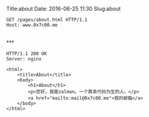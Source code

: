 Title:about
Date: 2016-06-25 11:30
Slug:about

	GET /pages/about.html HTTP/1.1
	Host: www.0x7c00.me

<br/>
***   
<br/>

	HTTP/1.1 200 OK
	Server: nginx
	
	<html>
		<title>About</title>
		<body>
			<h1>About</h1>
			<p>您好，我是zalman。一个靠卖代码为生的人。</p>
			<a href="mailto:mail@0x7c00.me">我的邮箱</a>
		</body>
	</html>
